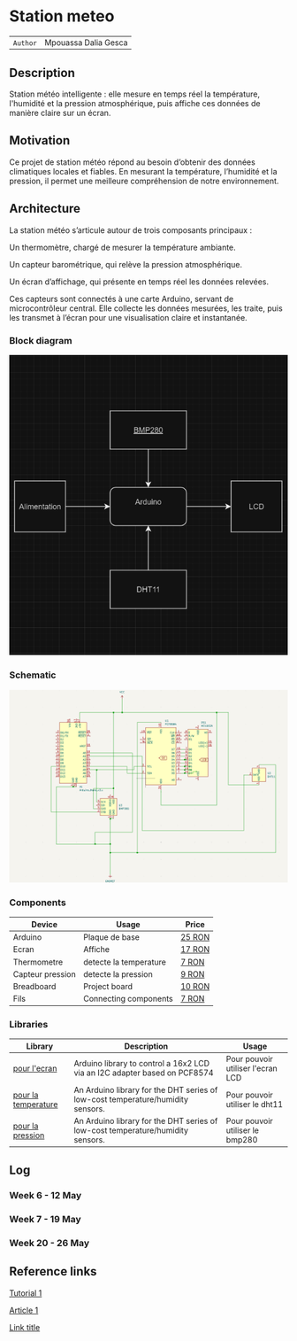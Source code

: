 # Station meteo

| | |
|-|-|
|`Author` | Mpouassa Dalia Gesca

## Description
Station météo intelligente : elle mesure en temps réel la température, l'humidité et la pression atmosphérique, puis affiche ces données de manière claire sur un écran.
## Motivation

Ce projet de station météo répond au besoin d’obtenir des données climatiques locales et fiables. En mesurant la température, l’humidité et la pression, il permet une meilleure compréhension de notre environnement.
## Architecture
La station météo s’articule autour de trois composants principaux :

Un thermomètre, chargé de mesurer la température ambiante.

Un capteur barométrique, qui relève la pression atmosphérique.

Un écran d’affichage, qui présente en temps réel les données relevées.

Ces capteurs sont connectés à une carte Arduino, servant de microcontrôleur central. Elle collecte les données mesurées, les traite, puis les transmet à l’écran pour une visualisation claire et instantanée.
### Block diagram

<!-- Make sure the path to the picture is correct -->
![Block Diagram](meteo.png)

### Schematic

![Schematic](Schema.png)

### Components

<!-- This is just an example, fill in with your actual components -->

| Device | Usage | Price |
|--------|--------|-------|
| Arduino  | Plaque de base  | [25 RON](https://www.optimusdigital.ro/ro/compatibile-cu-arduino-nano/1686-placa-de-dezvoltare-compatibila-cu-arduino-nano-atmega328p-i-ch340.html?search_query=Arduino+Nano&results=22) |
| Ecran | Affiche | [17 RON](https://www.optimusdigital.ro/ro/optoelectronice-lcd-uri/2894-lcd-cu-interfata-i2c-si-backlight-albastru.html) |
| Thermometre  | detecte la temperature | [7 RON](https://www.optimusdigital.ro/ro/senzori-senzori-de-temperatura/584-senzor-de-temperatura-dht11.html?search_query=dht11&results=17) |
| Capteur pression | detecte la pression | [9 RON](https://www.optimusdigital.ro/ro/senzori-senzori-de-presiune/1666-modul-senzor-de-presiune-barometric-bmp280.html) |
| Breadboard | Project board | [10 RON](https://www.optimusdigital.ro/ro/prototipare-breadboard-uri/8-breadboard-830-points.html?search_query=breadboard&results=145) |
| Fils | Connecting components | [7 RON](https://www.optimusdigital.ro/ro/fire-fire-mufate/884-set-fire-tata-tata-40p-10-cm.html?search_query=set+fire&results=110) |


### Libraries

<!-- This is just an example, fill in the table with your actual components -->

| Library | Description | Usage |
|---------|-------------|-------|
| [pour l'ecran](https://github.com/blackhack/LCD_I2C/blob/master/src/LCD_I2C.h) | Arduino library to control a 16x2 LCD via an I2C adapter based on PCF8574| Pour pouvoir utiliser l'ecran LCD  |
| [pour la temperature](https://github.com/adafruit/DHT-sensor-library) | An Arduino library for the DHT series of low-cost temperature/humidity sensors. | Pour pouvoir utiliser le dht11  |
| [pour la pression](https://github.com/adafruit/Adafruit_BMP280_Library) | An Arduino library for the DHT series of low-cost temperature/humidity sensors. | Pour pouvoir utiliser le bmp280   |

## Log

<!-- write every week your progress here -->

### Week 6 - 12 May

### Week 7 - 19 May

### Week 20 - 26 May


## Reference links

<!-- Fill in with appropriate links and link titles -->

[Tutorial 1](https://www.youtube.com/watch?v=wdgULBpRoXk&t=1s&ab_channel=BenEater)

[Article 1](https://www.explainthatstuff.com/induction-motors.html)

[Link title](https://projecthub.arduino.cc/)
